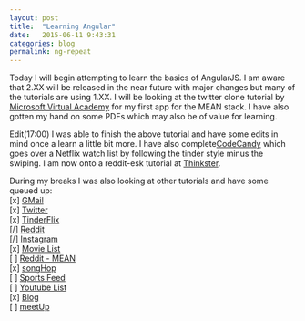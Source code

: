 ```yaml
---
layout: post
title:  "Learning Angular"
date:   2015-06-11 9:43:31
categories: blog
permalink: ng-repeat
---
```

Today I will begin attempting to learn the basics of AngularJS. I am aware that 2.XX will be released in the near future with major changes but many of the tutorials are using 1.XX. I will be looking at the twitter clone tutorial by [Microsoft Virtual Academy](https://www.youtube.com/watch?v=Jh0er2pRcq8) for my first app for the MEAN stack. I have also gotten my hand on some PDFs which may also be of value for learning.

Edit(17:00)
I was able to finish the above tutorial and have some edits in mind once a learn a little bit more.
I have also complete[CodeCandy](http://codecandy.io/courses/tinder-for-netflix) which goes over a Netflix watch list by following the tinder style minus the swiping. I am now onto a reddit-esk tutorial at [Thinkster](https://thinkster.io/learn-to-build-realtime-webapps/).

During my breaks I was also looking at other tutorials and have some queued up:<br>
[x] [GMail](https://www.thinkful.com/learn/angularjs-tutorial-build-a-gmail-clone/) <br>
[x] [Twitter](https://www.youtube.com/watch?v=Jh0er2pRcq8)<br>
[x] [TinderFlix](http://codecandy.io/courses/tinder-for-netflix)<br>
[/] [Reddit](https://thinkster.io/learn-to-build-realtime-webapps/)<br>
[/] [Instagram](https://hackhands.com/building-instagram-clone-angularjs-satellizer-nodejs-mongodb/)<br>
[x] [Movie List](http://www.revillweb.com/tutorials/angularjs-in-30-minutes-angularjs-tutorial/)<br>
[ ] [Reddit - MEAN](https://thinkster.io/mean-stack-tutorial/)<br>
[x] [songHop](https://thinkster.io/ionic-framework-tutorial/)<br>
[ ] [Sports Feed](http://www.toptal.com/angular-js/a-step-by-step-guide-to-your-first-angularjs-app)<br>
[ ] [Youtube List](https://youtu.be/OhPFgqHz68o)<br>
[x] [Blog](https://youtu.be/xjuoBGIiXsM)<br>
[ ] [meetUp](https://youtu.be/AEE7DY2AYvI)<br>
